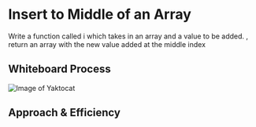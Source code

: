# Insert to Middle of an Array
Write a function called i which takes in an array and a value to be added. , return an array with the new value added at the middle index

## Whiteboard Process
![Image of Yaktocat](https://octodex.github.com/images/yaktocat.png)


## Approach & Efficiency
<!-- What approach did you take? Discuss Why. What is the Big O space/time for this approach? -->
